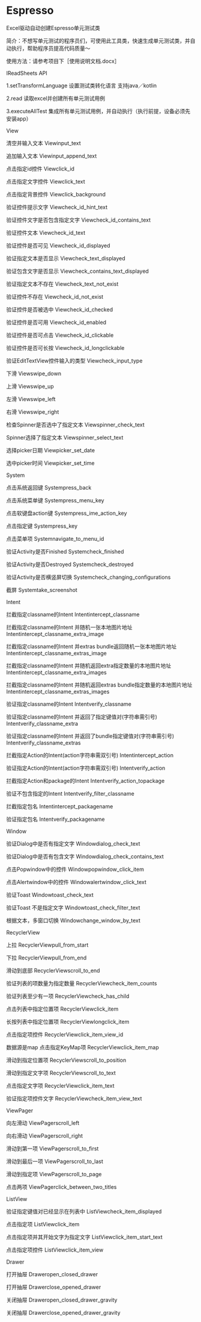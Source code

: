 # Espresso
Excel驱动自动创建Espresso单元测试类

简介：不想写单元测试的程序员们，可使用此工具类，快速生成单元测试类，并自动执行，帮助程序员提高代码质量～

使用方法：请参考项目下［使用说明文档.docx］

IReadSheets API

1.setTransformLanguage  设置测试类转化语言 支持java／kotlin

2.read 读取excel并创建所有单元测试用例

3.executeAllTest 集成所有单元测试用例，并自动执行（执行前提，设备必须先安装app）


View

清空并输入文本	Viewinput_text

追加输入文本	Viewinput_append_text

点击指定id控件	Viewclick_id

点击指定文字控件	Viewclick_text

点击指定背景控件	Viewclick_background

验证控件提示文字	Viewcheck_id_hint_text

验证控件文字是否包含指定文字	Viewcheck_id_contains_text

验证控件文本	Viewcheck_id_text

验证控件是否可见	Viewcheck_id_displayed

验证指定文本是否显示	Viewcheck_text_displayed

验证包含文字是否显示	Viewcheck_contains_text_displayed

验证指定文本不存在	Viewcheck_text_not_exist

验证控件不存在	Viewcheck_id_not_exist

验证控件是否被选中	Viewcheck_id_checked

验证控件是否可用	Viewcheck_id_enabled

验证控件是否可点击	Viewcheck_id_clickable

验证控件是否可长按	Viewcheck_id_longclickable

验证EditTextView控件输入的类型	Viewcheck_input_type

下滑	Viewswipe_down

上滑	Viewswipe_up

左滑	Viewswipe_left

右滑	Viewswipe_right

检查Spinner是否选中了指定文本	Viewspinner_check_text

Spinner选择了指定文本	Viewspinner_select_text

选择picker日期	Viewpicker_set_date

选中picker时间	Viewpicker_set_time

System

点击系统返回键	Systempress_back

点击系统菜单键	Systempress_menu_key

点击软键盘action键	Systempress_ime_action_key

点击指定键	Systempress_key

点击菜单项	Systemnavigate_to_menu_id

验证Activity是否Finished	Systemcheck_finished

验证Activity是否Destroyed	Systemcheck_destroyed

验证Activity是否横竖屏切换	Systemcheck_changing_configurations

截屏	Systemtake_screenshot
	
Intent

拦截指定classname的Intent	Intentintercept_classname

拦截指定classname的Intent 并随机一张本地图片地址	Intentintercept_classname_extra_image

拦截指定classname的Intent 并extras bundle返回随机一张本地图片地址	Intentintercept_classname_extras_image

拦截指定classname的Intent 并随机返回extra指定数量的本地图片地址	Intentintercept_classname_extra_images

拦截指定classname的Intent 并随机返回extras bundle指定数量的本地图片地址	Intentintercept_classname_extras_images

 验证指定classname的Intent	Intentverify_classname
 
验证指定classname的Intent 并返回了指定键值对(字符串需引号)	Intentverify_classname_extra

验证指定classname的Intent 并返回了bundle指定键值对(字符串需引号)	Intentverify_classname_extras

拦截指定Action的Intent(action字符串需双引号)	Intentintercept_action

验证指定Action的Intent(action字符串需双引号)	Intentverify_action

拦截指定Action和package的Intent	Intentverify_action_topackage

验证不包含指定的Intent	Intentverify_filter_classname

拦截指定包名	Intentintercept_packagename

验证指定包名	Intentverify_packagename
	
Window

验证Dialog中是否有指定文字	Windowdialog_check_text

验证Dialog中是否有包含文字	Windowdialog_check_contains_text

点击Popwindow中的控件	Windowpopwindow_click_item

点击Alertwindow中的控件	Windowalertwindow_click_text

验证Toast	Windowtoast_check_text

验证Toast 不是指定文字	Windowtoast_check_filter_text

根据文本，多窗口切换	Windowchange_window_by_text
	
RecyclerView

上拉	RecyclerViewpull_from_start

下拉	RecyclerViewpull_from_end

滑动到底部	RecyclerViewscroll_to_end

验证列表的项数量为指定数量	RecyclerViewcheck_item_counts

验证列表至少有一项	RecyclerViewcheck_has_child

点击列表中指定位置项	RecyclerViewclick_item

长按列表中指定位置项	RecyclerViewlongclick_item

点击指定项控件	RecyclerViewclick_item_view_id

数据源是map 点击指定KeyMap项	RecyclerViewclick_item_map

滑动到指定位置项	RecyclerViewscroll_to_position

滑动到指定文字项	RecyclerViewscroll_to_text

点击指定文字项	RecyclerViewclick_item_text

验证指定项控件文字	RecyclerViewcheck_item_view_text
	
ViewPager

向左滑动	ViewPagerscroll_left

向右滑动	ViewPagerscroll_right

滑动到第一项	ViewPagerscroll_to_first

滑动到最后一项	ViewPagerscroll_to_last

滑动到指定项	ViewPagerscroll_to_page

点击两项	ViewPagerclick_between_two_titles
	
ListView

验证指定键值对已经显示在列表中	ListViewcheck_item_displayed

点击指定项	ListViewclick_item

点击指定项并其开始文字为指定文字	ListViewclick_item_start_text

点击指定项控件	ListViewclick_item_view
	
Drawer

打开抽屉	Draweropen_closed_drawer

打开抽屉	Drawerclose_opened_drawer

关闭抽屉	Draweropen_closed_drawer_gravity

关闭抽屉	Drawerclose_opened_drawer_gravity
 
